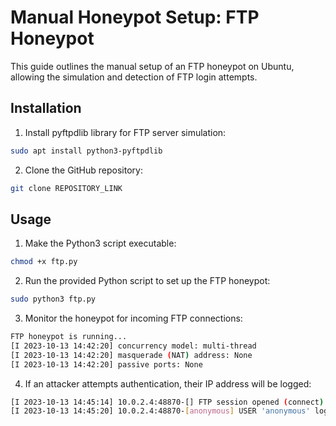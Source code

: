 
# Manual Honeypot Setup: FTP Honeypot

This guide outlines the manual setup of an FTP honeypot on Ubuntu, allowing the simulation and detection of FTP login attempts.

## Installation 
1. Install pyftpdlib library for FTP server simulation:
```bash
sudo apt install python3-pyftpdlib
```
2. Clone the GitHub repository:
```bash
git clone REPOSITORY_LINK
```
## Usage

1. Make the Python3 script executable:
```bash
chmod +x ftp.py
```

2. Run the provided Python script to set up the FTP honeypot:
```bash
sudo python3 ftp.py
```

3. Monitor the honeypot for incoming FTP connections:
```bash
FTP honeypot is running...  
[I 2023-10-13 14:42:20] concurrency model: multi-thread
[I 2023-10-13 14:42:20] masquerade (NAT) address: None 
[I 2023-10-13 14:42:20] passive ports: None
```

4. If an attacker attempts authentication, their IP address will be logged:
```bash
[I 2023-10-13 14:45:14] 10.0.2.4:48870-[] FTP session opened (connect)
[I 2023-10-13 14:45:20] 10.0.2.4:48870-[anonymous] USER 'anonymous' logged in.
```